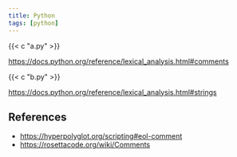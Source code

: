 ```yaml
---
title: Python
tags: [python]
---
```


{{< c "a.py" >}}

<https://docs.python.org/reference/lexical_analysis.html#comments>

{{< c "b.py" >}}

<https://docs.python.org/reference/lexical_analysis.html#strings>

## References

- <https://hyperpolyglot.org/scripting#eol-comment>
- <https://rosettacode.org/wiki/Comments>
